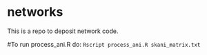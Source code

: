 # networks
This is a repo to deposit network code.

#To run process_ani.R do:
`Rscript process_ani.R skani_matrix.txt`
